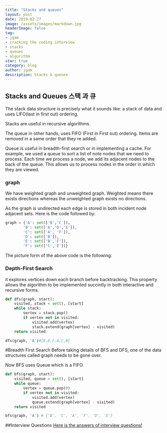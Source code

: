 ```yaml
---
title: "Stacks and queues"
layout: post
date: 2019-02-27
image: /assets/images/markdown.jpg
headerImage: false
tag:
- jgam
- cracking the coding interview
- stacks
- queues
- algorithm
star: true
category: blog
author: jgam
description: Stacks & queues
---
```


## Stacks and Queues 스택 과 큐
The stack data structure is precisely what it sounds like: a stack of data and uses LIFO(last in first out) ordering.

Stacks are useful in recursive algorithms.

The queue in other hands, uses FIFO (First in First out) ordering. Items are removed in a same order that they re added.

Queue is useful in breadth-first search or in implementing a cache. For example, we used a queue to sort a list of note nodes that we need to process. Each time we process a node, we add its adjacent nodes to the back of the queue. This allows us to process nodes in the order in which they are viewed.

### graph
We have weighted graph and unweighted graph. Weighted means there exists directions whereas the unweighted graph exists no directions.

As the graph is undirected each edge is stored in both incident node adjacent sets. Here is the code followed by:
```python
graph = {'A': set(['B','C']),
        'B': set(['A','D','E']),
        'C': set(['A', 'F']),
        'D': set(['B']),
        'E': set(['B','F']),
        'F': set(['C','E'])}
```
The picture form of the above code is the following:

### Depth-First Search
it explores vertices down each branch before backtracking. This property allows the algorithm to be implemented succintly in both interactive and recursive forms.
```python
def dfs(graph, start):
    visited, stack = set(), [start]
    while stack:
        vertex = stack.pop()
        if vertex not in visited:
            visited.add(vertex)
            stack.extend(graph[vertex] - visited)
    return visited

dfs(graph, 'A')#{E,D,F,A,C,B}
```

#Breadth First Search
Before taking details of BFS and DFS, one of the data structures called graph needs to be gone over.

Now BFS uses Queue which is a FIFO.

```python
def bfs(graph, start):
    visited, queue = set(), [start]
    while queue:
        vertex = queue.pop(0)
        if vertex not in visited:
            visited.add(vertex)
            queue.extend(graph[vertex] - visited)
    return visited

bfs(graph, 'A') # {'B', 'C', 'A', 'F', 'D', 'E'}
```
##Interview Questions
[Here is the answers of interview questions!](https://github.com/jgam/crackingthecoding/tree/master/chpt2)
